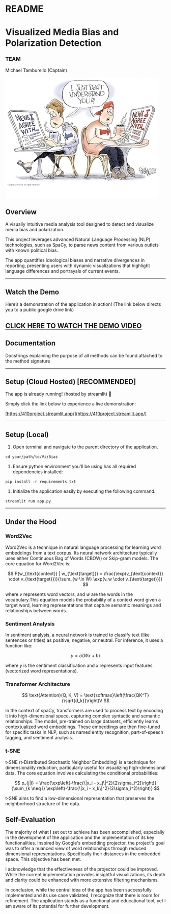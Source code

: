 # README

# ****Visualized Media Bias and Polarization Detection****

### TEAM

Michael Tamburello (Captain)

![Untitled](./bias_image.jpeg)

## **Overview**

A visually intuitive media analysis tool designed 
to detect and visualize media bias and polarization.

This project leverages advanced Natural Language Processing (NLP) 
technologies, such as SpaCy, to parse news content from various 
outlets with known political bias. 

The app quantifies ideological biases and narrative divergences
in reporting, presenting users with dynamic visualizations that
highlight language differences and portrayals of current events.


---



## Watch the Demo
Here’s a demonstration of the application in action!
(The link below directs you to a public google drive link)  

[CLICK HERE TO WATCH THE DEMO VIDEO](https://drive.google.com/file/d/1KT-lymmRFjhcGkJhKsq-jSIljQvS_jmL/view)
---

## Documentation
Docstrings explaining the purpose of all methods can be found attached to the method signature

---

## **Setup (Cloud Hosted) [RECOMMENDED]**

The app is already running! (hosted by streamlit) 🎉

Simply click the link below to experience a live demonstration:

[https://410project.streamlit.app/](https://410project.streamlit.app/)

---

## **Setup (Local)**

1. Open terminal and navigate to the parent directory of the application.

```
cd your/path/to/VizBias
```

1. Ensure python environment you'll be using has all required dependencies installed:

```
pip install -r requirements.txt
```

1. Initialize the application easily by executing the following command:

```
streamlit run app.py
```

---

## Under the Hood

### Word2Vec

Word2Vec is a technique in natural language processing for learning word embeddings from a text corpus.
Its neural network architecture typically uses either 
Continuous Bag of Words (CBOW) or Skip-gram models. 
The core equation for Word2Vec is:


$$
P(w_{\text{context}} | w_{\text{target}}) = \frac{\exp(v_{\text{context}} \cdot v_{\text{target}})}{\sum_{w \in W} \exp(v_w \cdot v_{\text{target}})}
$$

where *v* represents word vectors, and *w* are the words in the vocabulary.This equation models the probability of a context word given a target word, learning representations that capture semantic meanings and relationships between words.

### Sentiment Analysis

In sentiment analysis, a neural network is trained to 
classify text (like sentences or titles) as positive, negative, 
or neutral. For inference, it uses a function like:

$$
y = \sigma(Wx + b)
$$

 where *y*
is the sentiment classification and  *x* represents input features (vectorized word representations).
### Transformer Architecture

$$
\text{Attention}(Q, K, V) = \text{softmax}\left(\frac{QK^T}{\sqrt{d_k}}\right)V
$$

In the context of spaCy, transformers are used to process text by encoding it into high-dimensional space, capturing complex syntactic and semantic relationships. The model, pre-trained on large datasets, efficiently learns contextualized word embeddings. These embeddings are then fine-tuned for specific tasks in NLP, such as named entity recognition, part-of-speech tagging, and sentiment analysis.

### t-SNE

t-SNE (t-Distributed Stochastic Neighbor Embedding) is a technique for dimensionality reduction, particularly useful for visualizing high-dimensional data. The core equation involves calculating the conditional probabilities:

$$
p_{j|i} = \frac{\exp\left(-\frac{\|x_i - x_j\|^2}{2\sigma_i^2}\right)}{\sum_{k \neq i} \exp\left(-\frac{\|x_i - x_k\|^2}{2\sigma_i^2}\right)}
$$

t-SNE aims to find a low-dimensional representation that preserves the neighborhood structure of the data.

## Self-Evaluation

The majority of what I set out to achieve has been accomplished, especially in the development of the application and the implementation of its key functionalities. Inspired by Google's embedding projector, the project's goal was to offer a nuanced view of word relationships through reduced dimensional representations. Specifically their distances in the embedded space. This objective has been met.

I acknowledge that the effectiveness of the projector could be improved. While the current implementation provides insightful visualizations, its depth and clarity could be enhanced with more extensive filtering mechanisms.

In conclusion, while the central idea of the app has been successfully implemented and its use case validated, I recognize that there is room for refinement. The application stands as a functional and educational tool, yet I am aware of its potential for further development.
